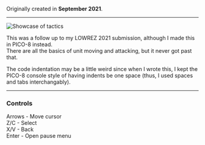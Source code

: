 Originally created in **September 2021**.

---

![Showcase of tactics](https://github.com/Klehrik/tactics/assets/78520710/f826a9a4-c8fe-4128-b998-7f60ab75c655)


This was a follow up to my LOWREZ 2021 submission, although I made this in PICO-8 instead.  
There are all the basics of unit moving and attacking, but it never got past that.

The code indentation may be a little weird since when I wrote this, I kept the PICO-8 console style of having indents be one space (thus, I used spaces and tabs interchangably).

---

### Controls

Arrows - Move cursor  
Z/C - Select  
X/V - Back  
Enter - Open pause menu  

